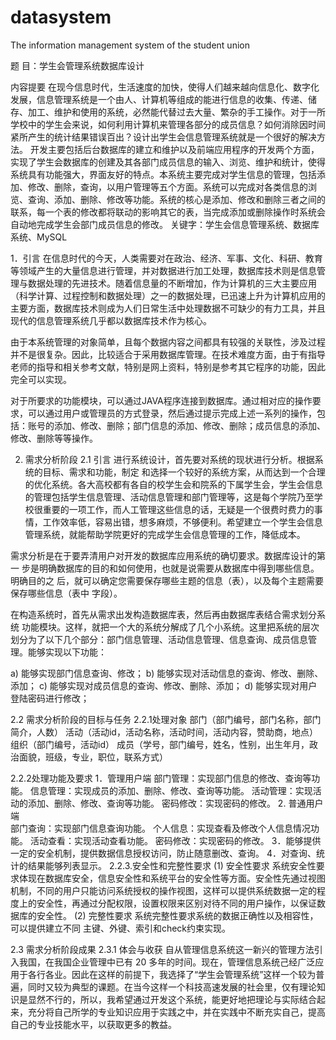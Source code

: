 # datasystem
The information management system of the student union

题  目：学生会管理系统数据库设计

内容提要 在现今信息时代，生活速度的加快，使得人们越来越向信息化、数字化发展，信息管理系统是一个由人、计算机等组成的能进行信息的收集、传递、储存、加工、维护和使用的系统，必然能代替过去大量、繁杂的手工操作。对于一所学校中的学生会来说，如何利用计算机来管理各部分的成员信息？如何消除因时间紧所产生的统计结果错误百出？设计出学生会信息管理系统就是一个很好的解决方法。
开发主要包括后台数据库的建立和维护以及前端应用程序的开发两个方面，实现了学生会数据库的创建及其各部门成员信息的输入、浏览、维护和统计，使得系统具有功能强大，界面友好的特点。本系统主要完成对学生信息的管理，包括添加、修改、删除，查询，以用户管理等五个方面。系统可以完成对各类信息的浏览、查询、添加、删除、修改等功能。系统的核心是添加、修改和删除三者之间的联系，每一个表的修改都将联动的影响其它的表，当完成添加或删除操作时系统会自动地完成学生会部门成员信息的修改。
关键字：学生会信息管理系统、数据库系统、MySQL

 
1．引言
在信息时代的今天，人类需要对在政治、经济、军事、文化、科研、教育等领域产生的大量信息进行管理，并对数据进行加工处理，数据库技术则是信息管理与数据处理的先进技术。随着信息量的不断增加，作为计算机的三大主要应用（科学计算、过程控制和数据处理）之一的数据处理，已迅速上升为计算机应用的主要方面，数据库技术则成为人们日常生活中处理数据不可缺少的有力工具，并且现代的信息管理系统几乎都以数据库技术作为核心。

由于本系统管理的对象简单，且每个数据内容之间都具有较强的关联性，涉及过程并不是很复杂。因此，比较适合于采用数据库管理。在技术难度方面，由于有指导老师的指导和相关参考文献，特别是网上资料，特别是参考其它程序的功能，因此完全可以实现。

对于所要求的功能模块，可以通过JAVA程序连接到数据库。通过相对应的操作要求，可以通过用户或管理员的方式登录，然后通过提示完成上述一系列的操作，包括：账号的添加、修改、删除；部门信息的添加、修改、删除；成员信息的添加、修改、删除等等操作。

2.  需求分析阶段
2.1 引言
进行系统设计，首先要对系统的现状进行分析。根据系统的目标、需求和功能，制定 和选择一个较好的系统方案，从而达到一个合理的优化系统。各大高校都有各自的校学生会和院系的下属学生会，学生会信息的管理包括学生信息管理、活动信息管理和部门管理等，这是每个学院乃至学校很重要的一项工作，而人工管理这些信息的话，无疑是一个很费时费力的事情，工作效率低，容易出错，想多麻烦，不够便利。希望建立一个学生会信息管理系统，就能帮助学院更好的完成学生会信息管理的工作，降低成本。

需求分析是在于要弄清用户对开发的数据库应用系统的确切要求。数据库设计的第一 步是明确数据库的目的和如何使用，也就是说需要从数据库中得到哪些信息。明确目的之 后，就可以确定您需要保存哪些主题的信息（表），以及每个主题需要保存哪些信息（表中 字段）。

在构造系统时，首先从需求出发构造数据库表，然后再由数据库表结合需求划分系统 功能模块。这样，就把一个大的系统分解成了几个小系统。这里把系统的层次划分为了以下几个部分：部门信息管理、活动信息管理、信息查询、成员信息管理。能够实现以下功能：

a)	能够实现部门信息查询、修改；
b)	能够实现对活动信息的查询、修改、删除、添加；
c)	能够实现对成员信息的查询、修改、删除、添加；
d)	能够实现对用户登陆密码进行修改；

2.2 需求分析阶段的目标与任务
2.2.1处理对象
部门（部门编号，部门名称，部门简介，人数）
活动（活动id，活动名称，活动时间，活动内容，赞助商，地点）
组织（部门编号，活动id）
成员（学号，部门编号，姓名，性别，出生年月，政治面貌，班级，专业，职位，联系方式）

2.2.2处理功能及要求
1．管理用户端
部门管理：实现部门信息的修改、查询等功能。
信息管理：实现成员的添加、删除、修改、查询等功能。
活动管理：实现活动的添加、删除、修改、查询等功能。
密码修改：实现密码的修改。
2. 普通用户端	
部门查询：实现部门信息查询功能。
个人信息：实现查看及修改个人信息情况功能。
活动查看：实现活动查看功能。
密码修改：实现密码的修改。
3．能够提供一定的安全机制，提供数据信息授权访问，防止随意删改、查询。
4．对查询、统计的结果能够列表显示。
2.2.3.安全性和完整性要求
(1)	安全性要求
系统安全性要求体现在数据库安全，信息安全性和系统平台的安全性等方面。安全性先通过视图机制，不同的用户只能访问系统授权的操作视图，这样可以提供系统数据一定的程度上的安全性，再通过分配权限，设置权限来区别对待不同的用户操作，以保证数据库的安全性。
(2)	完整性要求
系统完整性要求系统的数据正确性以及相容性，可以提供建立不同 主键、外键、索引和check约束实现。

2.3 需求分析阶段成果
2.3.1 体会与收获
自从管理信息系统这一新兴的管理方法引入我国，在我国企业管理中已有 20 多年的时间。现在，管理信息系统己经广泛应用于各行各业。因此在这样的前提下，我选择了“学生会管理系统”这样一个较为普遍，同时又较为典型的课题。在当今这样一个科技高速发展的社会里，仅有理论知识是显然不行的，所以，我希望通过开发这个系统，能更好地把理论与实际结合起来，充分将自己所学的专业知识应用于实践之中，并在实践中不断充实自己，提高自己的专业技能水平，以获取更多的教益。
